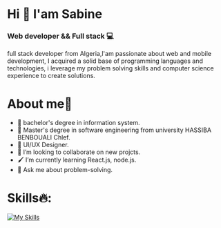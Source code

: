# Hi 👋 I'am Sabine

### Web developer && Full stack 💻
full stack developer from Algeria,l'am passionate about web and mobile development, I acquired a solid base of programming languages and technologies, i leverage my problem solving skills and computer science experience to create solutions.

# About me👩
- 🔭 bachelor's degree in information system.
- 🔭 Master's degree in software engineering from university HASSIBA BENBOUALI Chlef.
- 🌱 UI/UX Designer.
- 👯 I’m looking to collaborate on new projcts.
- 🖌 I’m currently learning React.js, node.js.
- 💬 Ask me about problem-solving.

# Skills🔥:
[![My Skills](https://skillicons.dev/icons?i=figma,js,html,css,pug,java,c,cpp,nodejs,expressjs,react,chakra,mysql,mongodb,heroku,docker,vscode,git,linux,discord)](https://skillicons.dev) 

